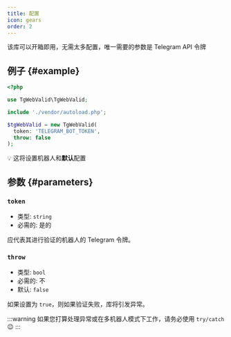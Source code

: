 ```yaml
---
title: 配置
icon: gears
order: 2
---
```


该库可以开箱即用，无需太多配置，唯一需要的参数是 Telegram API 令牌

## 例子 {#example}

```php
<?php

use TgWebValid\TgWebValid;

include './vendor/autoload.php';

$tgWebValid = new TgWebValid(
  token: 'TELEGRAM_BOT_TOKEN',
  throw: false 
);
```

:bulb: 这将设置机器人和**默认**配置

## 参数 {#parameters}

### `token`
- 类型: `string`
- 必需的: 是的

应代表其进行验证的机器人的 Telegram 令牌。

### `throw`
- 类型: `bool`
- 必需的: 不
- 默认: `false`

如果设置为 `true`，则如果验证失败，库将引发异常。

:::warning
如果您打算处理异常或在多机器人模式下工作，请务必使用 `try/catch` :wink:
:::